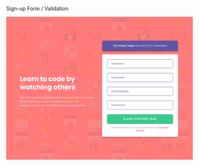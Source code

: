 Sign-up Form / Validation 

![](https://raw.githubusercontent.com/codebyjustin/Frontend-Mentor-Challenges/master/Sign-up%20Form/demo.gif)
